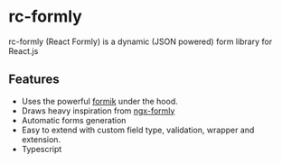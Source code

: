 # rc-formly

rc-formly (React Formly) is a dynamic (JSON powered) form library for React.js

## Features
- Uses the powerful [formik](https://jaredpalmer.com/formik/) under the hood.
- Draws heavy inspiration from [ngx-formly](https://ngx-formly.github.io/ngx-formly/)
- Automatic forms generation
- Easy to extend with custom field type, validation, wrapper and extension.
- Typescript